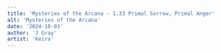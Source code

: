 ```yaml
---
title: 'Mysteries of the Arcana - 1.33 Primal Sorrow, Primal Anger'
alt: 'Mysteries of the Arcana'
date: '2024-10-03'
author: 'J Gray'
artist: 'Keira'
---
```

